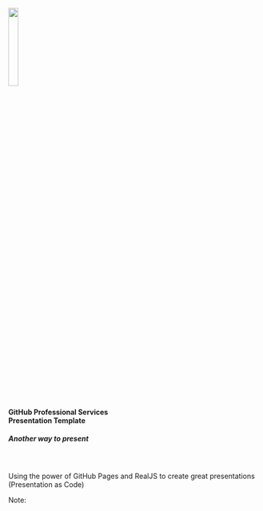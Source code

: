 <br>
<img width="20%" src="images/github/copilot-enterprise.png">

#### GitHub Professional Services <br> Presentation Template
##### Another way to present
<br><br>
Using the power of GitHub Pages and RealJS to create great presentations<br>(Presentation as Code)


<!-- Add some speaker notes -->
Note: 
